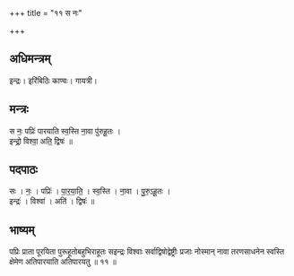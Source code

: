 +++
title = "११ स नः"

+++
## अधिमन्त्रम्
इन्द्रः। इरिंबिठिः काण्वः। गायत्री।

## मन्त्रः
स नः॒ पप्रिः॑ पारयाति स्व॒स्ति ना॒वा पु॑रुहू॒तः ।  
इन्द्रो॒ विश्वा॒ अति॒ द्विषः॑ ॥

## पदपाठः
सः । नः॒ । पप्रिः॑ । पा॒र॒या॒ति॒ । स्व॒स्ति । ना॒वा । पु॒रु॒ऽहू॒तः ।  
इन्द्रः॑ । विश्वा॑ । अति॑ । द्विषः॑ ॥

## भाष्यम्
पप्रिः प्राता पूरयिता पुरूहूतोबहुभिराहूतः सइन्द्रः विश्वाः सर्वाद्विषोद्वेष्ट्रीः प्रजाः नोस्मान् नावा तरणसाधनेन स्वस्ति क्षेमेण अतिपारयाति अतिपारयतु ॥ ११ ॥